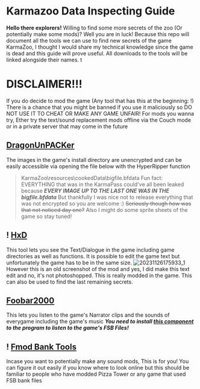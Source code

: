 # Karmazoo Data Inspecting Guide
**Hello there explorers!** Willing to find some more secrets of the zoo (Or potentially make some mods)? Well you are in luck! Because this repo will document all the tools we can use to find new secrets of the game KarmaZoo, I thought I would share my technical knowledge since the game is dead and this guide will prove useful. All downloads to the tools will be linked alongside their names.
t
# DISCLAIMER!!!
If you do decide to mod the game (Any tool that has this at the beginning: !) There is a chance that you might be banned if you use it maliciously so DO NOT USE IT TO CHEAT OR MAKE ANY GAME UNFAIR! For mods you wanna try, Ether try the text/sound replacement mods offline via the Couch mode or in a private server that may come in the future

## [DragonUnPACKer](https://github.com/elbereth/DragonUnPACKer)
The images in the game's install directory are unencrypted and can be easily accessible via opening the file below with the HyperRipper function
>KarmaZoo\resources\cookedData\bigfile.bfdata
Fun fact: EVERYTHING that was in the KarmaPass could've all been leaked because ***EVERY IMAGE UP TO THE LAST ONE WAS IN THE bigfile.bfdata*** But thankfully I was nice not to release everything that was not encrypted so you are welcome :) ~~Seriously though how was that not noticed day one?~~
Also I might do some sprite sheets of the game so stay tuned!

## ! [HxD](https://mh-nexus.de/en/hxd/)
This tool lets you see the Text/Dialogue in the game including game directories as well as functions. It is possible to edit the game text but unfortunately the game has to be in the same size.
![20231126175933_1](https://github.com/user-attachments/assets/9866d031-5147-44ba-ab0a-b65316577e5f)
However this is an old screenshot of the mod and yes, I did make this text edit and no, it's not photoshopped. This is really modded in the game.
This can also be used to find the last remaining secrets.

## [Foobar2000](https://www.foobar2000.org/)
 This lets you listen to the game's Narrator clips and the sounds of everygame including the game's music
***You need to install [this component](https://www.foobar2000.org/components/view/foo_input_vgmstream) to the program to listen to the game's FSB Files!***

## ! [Fmod Bank Tools](https://gamebanana.com/tools/13847)
Incase you want to potentially make any sound mods, This is for you! You can figure it out easily if you know where to look online but this should be familiar to people who have modded Pizza Tower or any game that used FSB bank files
